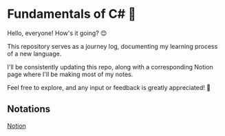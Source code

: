 # Fundamentals of C# 🚀

Hello, everyone! How's it going? 😊

This repository serves as a journey log, documenting my learning process of a new language.

I'll be consistently updating this repo, along with a corresponding Notion page where I'll be making most of my notes.

Feel free to explore, and any input or feedback is greatly appreciated! 🌟

## Notations

[Notion](https://www.notion.so/C-Language-b03e0597dab74eb7a5e767876ba3c3f1?pvs=4)
